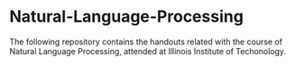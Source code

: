 # Natural-Language-Processing
The following repository contains the handouts related with the course of Natural Language Processing, attended at Illinois Institute of Techonology.
